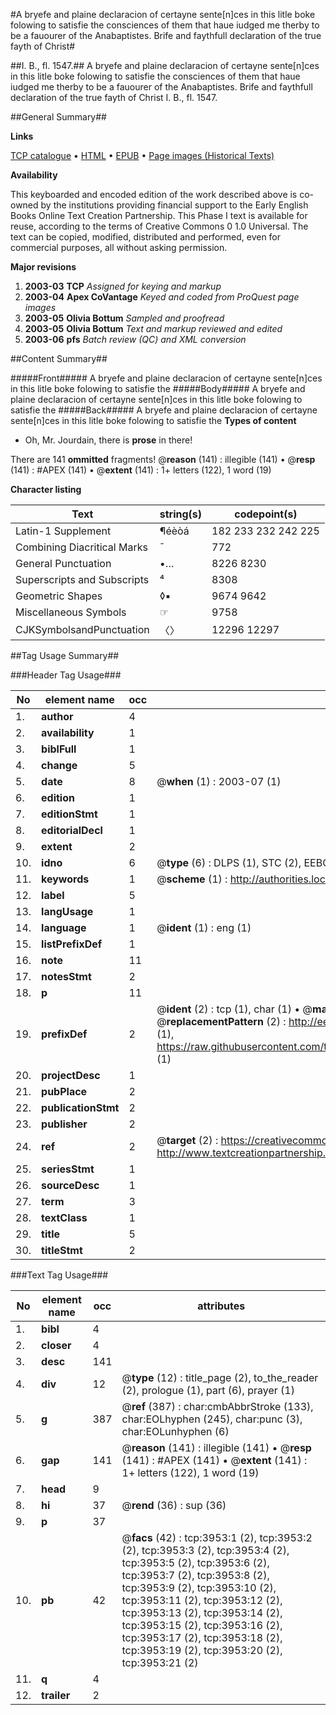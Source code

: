 #A bryefe and plaine declaracion of certayne sente[n]ces in this litle boke folowing to satisfie the consciences of them that haue iudged me therby to be a fauourer of the Anabaptistes. Brife and faythfull declaration of the true fayth of Christ#

##I. B., fl. 1547.##
A bryefe and plaine declaracion of certayne sente[n]ces in this litle boke folowing to satisfie the consciences of them that haue iudged me therby to be a fauourer of the Anabaptistes.
Brife and faythfull declaration of the true fayth of Christ
I. B., fl. 1547.

##General Summary##

**Links**

[TCP catalogue](http://www.ota.ox.ac.uk/tcp/)  • 
[HTML](http://tei.it.ox.ac.uk/tcp/Texts-HTML/free/A00/A00261.html)  • 
[EPUB](http://tei.it.ox.ac.uk/tcp/Texts-EPUB/free/A00/A00261.epub) • 
[Page images (Historical Texts)](https://data.historicaltexts.jisc.ac.uk/view?pubId=eebo-99839524e&pageId=eebo-99839524e-3953-1)

**Availability**

This keyboarded and encoded edition of the
	       work described above is co-owned by the institutions
	       providing financial support to the Early English Books
	       Online Text Creation Partnership. This Phase I text is
	       available for reuse, according to the terms of Creative
	       Commons 0 1.0 Universal. The text can be copied,
	       modified, distributed and performed, even for
	       commercial purposes, all without asking permission.

**Major revisions**

1. __2003-03__ __TCP__ *Assigned for keying and markup*
1. __2003-04__ __Apex CoVantage__ *Keyed and coded from ProQuest page images*
1. __2003-05__ __Olivia Bottum__ *Sampled and proofread*
1. __2003-05__ __Olivia Bottum__ *Text and markup reviewed and edited*
1. __2003-06__ __pfs__ *Batch review (QC) and XML conversion*

##Content Summary##

#####Front#####
A bryefe and plaine declaracion of certayne sente[n]ces in this litle boke folowing to satisfie the 
#####Body#####
A bryefe and plaine declaracion of certayne sente[n]ces in this litle boke folowing to satisfie the 
#####Back#####
A bryefe and plaine declaracion of certayne sente[n]ces in this litle boke folowing to satisfie the 
**Types of content**

  * Oh, Mr. Jourdain, there is **prose** in there!

There are 141 **ommitted** fragments! 
 @__reason__ (141) : illegible (141)  •  @__resp__ (141) : #APEX (141)  •  @__extent__ (141) : 1+ letters (122), 1 word (19)

**Character listing**


|Text|string(s)|codepoint(s)|
|---|---|---|
|Latin-1 Supplement|¶éèòá|182 233 232 242 225|
|Combining             Diacritical Marks|̄|772|
|General Punctuation|•…|8226 8230|
|Superscripts             and Subscripts|⁴|8308|
|Geometric Shapes|◊▪|9674 9642|
|Miscellaneous Symbols|☞|9758|
|CJKSymbolsandPunctuation|〈〉|12296 12297|

##Tag Usage Summary##

###Header Tag Usage###

|No|element name|occ|attributes|
|---|---|---|---|
|1.|__author__|4||
|2.|__availability__|1||
|3.|__biblFull__|1||
|4.|__change__|5||
|5.|__date__|8| @__when__ (1) : 2003-07 (1)|
|6.|__edition__|1||
|7.|__editionStmt__|1||
|8.|__editorialDecl__|1||
|9.|__extent__|2||
|10.|__idno__|6| @__type__ (6) : DLPS (1), STC (2), EEBO-CITATION (1), PROQUEST (1), VID (1)|
|11.|__keywords__|1| @__scheme__ (1) : http://authorities.loc.gov/ (1)|
|12.|__label__|5||
|13.|__langUsage__|1||
|14.|__language__|1| @__ident__ (1) : eng (1)|
|15.|__listPrefixDef__|1||
|16.|__note__|11||
|17.|__notesStmt__|2||
|18.|__p__|11||
|19.|__prefixDef__|2| @__ident__ (2) : tcp (1), char (1)  •  @__matchPattern__ (2) : ([0-9\-]+):([0-9IVX]+) (1), (.+) (1)  •  @__replacementPattern__ (2) : http://eebo.chadwyck.com/downloadtiff?vid=$1&page=$2 (1), https://raw.githubusercontent.com/textcreationpartnership/Texts/master/tcpchars.xml#$1 (1)|
|20.|__projectDesc__|1||
|21.|__pubPlace__|2||
|22.|__publicationStmt__|2||
|23.|__publisher__|2||
|24.|__ref__|2| @__target__ (2) : https://creativecommons.org/publicdomain/zero/1.0/ (1), http://www.textcreationpartnership.org/docs/. (1)|
|25.|__seriesStmt__|1||
|26.|__sourceDesc__|1||
|27.|__term__|3||
|28.|__textClass__|1||
|29.|__title__|5||
|30.|__titleStmt__|2||


###Text Tag Usage###

|No|element name|occ|attributes|
|---|---|---|---|
|1.|__bibl__|4||
|2.|__closer__|4||
|3.|__desc__|141||
|4.|__div__|12| @__type__ (12) : title_page (2), to_the_reader (2), prologue (1), part (6), prayer (1)|
|5.|__g__|387| @__ref__ (387) : char:cmbAbbrStroke (133), char:EOLhyphen (245), char:punc (3), char:EOLunhyphen (6)|
|6.|__gap__|141| @__reason__ (141) : illegible (141)  •  @__resp__ (141) : #APEX (141)  •  @__extent__ (141) : 1+ letters (122), 1 word (19)|
|7.|__head__|9||
|8.|__hi__|37| @__rend__ (36) : sup (36)|
|9.|__p__|37||
|10.|__pb__|42| @__facs__ (42) : tcp:3953:1 (2), tcp:3953:2 (2), tcp:3953:3 (2), tcp:3953:4 (2), tcp:3953:5 (2), tcp:3953:6 (2), tcp:3953:7 (2), tcp:3953:8 (2), tcp:3953:9 (2), tcp:3953:10 (2), tcp:3953:11 (2), tcp:3953:12 (2), tcp:3953:13 (2), tcp:3953:14 (2), tcp:3953:15 (2), tcp:3953:16 (2), tcp:3953:17 (2), tcp:3953:18 (2), tcp:3953:19 (2), tcp:3953:20 (2), tcp:3953:21 (2)|
|11.|__q__|4||
|12.|__trailer__|2||
